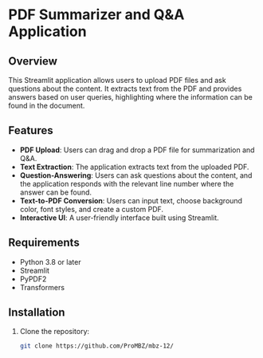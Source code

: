# PDF Summarizer and Q&A Application

## Overview

This Streamlit application allows users to upload PDF files and ask questions about the content. It extracts text from the PDF and provides answers based on user queries, highlighting where the information can be found in the document.

## Features

- **PDF Upload**: Users can drag and drop a PDF file for summarization and Q&A.
- **Text Extraction**: The application extracts text from the uploaded PDF.
- **Question-Answering**: Users can ask questions about the content, and the application responds with the relevant line number where the answer can be found.
- **Text-to-PDF Conversion**: Users can input text, choose background color, font styles, and create a custom PDF.
- **Interactive UI**: A user-friendly interface built using Streamlit.

## Requirements

- Python 3.8 or later
- Streamlit
- PyPDF2
- Transformers

## Installation

1. Clone the repository:

   ```bash
   git clone https://github.com/ProMBZ/mbz-12/
